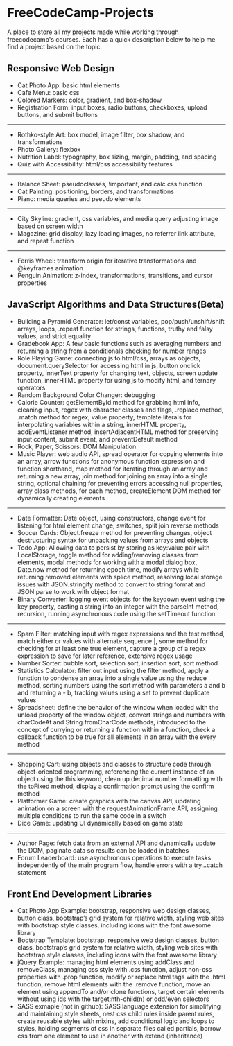 # FreeCodeCamp-Projects
A place to store all my projects made while working through freecodecamp's courses.  Each has a quick description below to help me find a project based on the topic.

## Responsive Web Design
- Cat Photo App: basic html elements
- Cafe Menu: basic css
- Colored Markers: color, gradient, and box-shadow
- Registration Form: input boxes, radio buttons, checkboxes, upload buttons, and submit buttons
***
- Rothko-style Art: box model, image filter, box shadow, and transformations
- Photo Gallery: flexbox
- Nutrition Label: typography, box sizing, margin, padding, and spacing
- Quiz with Accessibility: html/css accessibility features
***
- Balance Sheet: pseudoclasses, !important, and calc css function
- Cat Painting: positioning, borders, and transformations
- Piano: media queries and pseudo elements
***
- City Skyline: gradient, css variables, and media query adjusting image based on screen width
- Magazine: grid display, lazy loading images, no referrer link attribute, and repeat function
***
- Ferris Wheel: transform origin for iterative transformations and @keyframes animation
- Penguin Animation: z-index, transformations, transitions, and cursor properties

## JavaScript Algorithms and Data Structures(Beta)
- Building a Pyramid Generator: let/const variables, pop/push/unshift/shift arrays, loops, .repeat function for strings, functions, truthy and falsy values, and strict equality
- Gradebook App: A few basic functions such as averaging numbers and returning a string from a conditionals checking for number ranges
- Role Playing Game: connecting js to html/css, arrays as objects, document.querySelector for accessing html in js, button onclick property, innerText property for changing text, objects, screen update function, innerHTML property for using js to modify html, and ternary operators
- Random Background Color Changer: debugging
- Calorie Counter: getElementById method for grabbing html info, cleaning input, regex with character classes and flags, .replace method, .match method for regex, value property, template literals for interpolating variables within a string, innerHTML property, addEventListener method, insertAdjacentHTML method for preserving input content, submit event, and preventDefault method
- Rock, Paper, Scissors: DOM Manipulation
- Music Player: web audio API, spread operator for copying elements into an array, arrow functions for anonymous function expression and function shorthand, map method for iterating through an array and returning a new array, join method for joining an array into a single string, optional chaining for preventing errors accessing null properties, array class methods, for each method, createElement DOM method for dynamically creating elements
***
- Date Formatter: Date object, using constructors, change event for listening for html element change, switches, split join reverse methods
- Soccer Cards: Object.freeze method for preventing changes, object destructuring syntax for unpacking values from arrays and objects
- Todo App: Allowing data to persist by storing as key:value pair with LocalStorage, toggle method for adding/removing classes from elements, modal methods for working with a modal dialog box, Date.now method for returning epoch time, modify arrays while returning removed elements with splice method, resolving local storage issues with JSON.stringify method to convert to string format and JSON.parse to work with object format
- Binary Converter: logging event objects for the keydown event using the key property, casting a string into an integer with the parseInt method, recursion, running asynchronous code using the setTimeout function
***
- Spam Filter: matching input with regex expressions and the test method, match either or values with alternate sequence |, some method for checking for at least one true element, capture a group of a regex expression to save for later reference, extensive regex usage
- Number Sorter: bubble sort, selection sort, insertion sort, sort method
- Statistics Calculator: filter out input using the filter method, apply a function to condense an array into a single value using the reduce method, sorting numbers using the sort method with parameters a and b and returning a - b, tracking values using a set to prevent duplicate values
- Spreadsheet: define the behavior of the window when loaded with the unload property of the window object, convert strings and numbers with charCodeAt and String.fromCharCode methods, introduced to the concept of currying or returning a function within a function, check a callback function to be true for all elements in an array with the every method
***
- Shopping Cart: using objects and classes to structure code through object-oriented programming, referencing the current instance of an object using the this keyword, clean up decimal number formatting with the toFixed method, display a confirmation prompt using the confirm method
- Platformer Game: create graphics with the canvas API, updating animation on a screen with the requestAnimationFrame API, assigning multiple conditions to run the same code in a switch
- Dice Game: updating UI dynamically based on game state
***
- Author Page: fetch data from an external API and dynamically update the DOM, paginate data so results can be loaded in batches
- Forum Leaderboard: use asynchronous operations to execute tasks independently of the main program flow, handle errors with a try…catch statement

## Front End Development Libraries
- Cat Photo App Example: bootstrap, responsive web design classes, button class, bootstrap’s grid system for relative width, styling web sites with bootstrap style classes, including icons with the font awesome library
-  Bootstrap Template: bootstrap, responsive web design classes, button class, bootstrap’s grid system for relative width, styling web sites with bootstrap style classes, including icons with the font awesome library
-  jQuery Example: managing html elements using addClass and removeClass, managing css style with .css function, adjust non-css properties with .prop function, modify or replace html tags with the .html function, remove html elements with the .remove function, move an element using appendTo and/or clone functions, target certain elements without using ids with the target:nth-child(n) or odd/even selectors
-  SASS exmaple (not in github): SASS language extension for simplifying and maintaining style sheets, nest css child rules inside parent rules, create reusable styles with mixins, add conditional logic and loops to styles, holding segments of css in separate files called partials, borrow css from one element to use in another with extend (inheritance)
